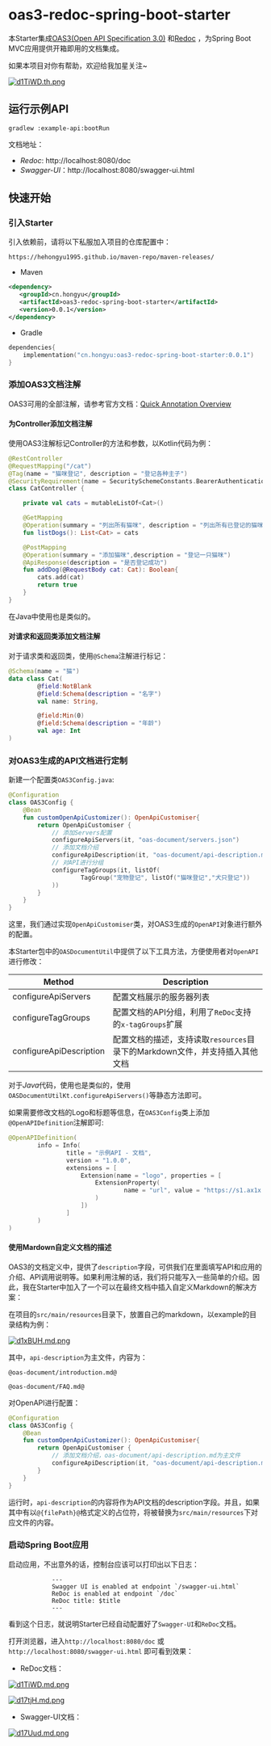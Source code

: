 # oas3-redoc-spring-boot-starter

本Starter集成[OAS3(Open API Specification 3.0)](https://swagger.io/specification/) 和[Redoc](https://github.com/Redocly/redoc) ，为Spring Boot MVC应用提供开箱即用的文档集成。

如果本项目对你有帮助，欢迎给我加星关注~

[![d1TiWD.th.png](https://s1.ax1x.com/2020/08/19/d1TiWD.th.png)](https://imgchr.com/i/d1TiWD)

## 运行示例API

```
gradlew :example-api:bootRun
```

文档地址：

- *Redoc*: http://localhost:8080/doc
- *Swagger-UI*：http://localhost:8080/swagger-ui.html

## 快速开始

### 引入Starter

引入依赖前，请将以下私服加入项目的仓库配置中：

```
https://hehongyu1995.github.io/maven-repo/maven-releases/
```

- Maven

```xml
<dependency>
   <groupId>cn.hongyu</groupId>
   <artifactId>oas3-redoc-spring-boot-starter</artifactId>
   <version>0.0.1</version>
</dependency>
```

- Gradle

```kotlin
dependencies{
    implementation("cn.hongyu:oas3-redoc-spring-boot-starter:0.0.1")
}
```

### 添加OAS3文档注解

OAS3可用的全部注解，请参考官方文档：[Quick Annotation Overview](https://github.com/swagger-api/swagger-core/wiki/Swagger-2.X---Annotations#quick-annotation-overview)

#### 为Controller添加文档注解

使用OAS3注解标记Controller的方法和参数，以Kotlin代码为例：

```kotlin
@RestController
@RequestMapping("/cat")
@Tag(name = "猫咪登记", description = "登记各种主子")
@SecurityRequirement(name = SecuritySchemeConstants.BearerAuthentication)
class CatController {

    private val cats = mutableListOf<Cat>()

    @GetMapping
    @Operation(summary = "列出所有猫咪", description = "列出所有已登记的猫咪")
    fun listDogs(): List<Cat> = cats

    @PostMapping
    @Operation(summary = "添加猫咪",description = "登记一只猫咪")
    @ApiResponse(description = "是否登记成功")
    fun addDog(@RequestBody cat: Cat): Boolean{
        cats.add(cat)
        return true
    }
}
```

在Java中使用也是类似的。

#### 对请求和返回类添加文档注解

对于请求类和返回类，使用`@Schema`注解进行标记：

```kotlin
@Schema(name = "猫")
data class Cat(
        @field:NotBlank
        @field:Schema(description = "名字")
        val name: String,

        @field:Min(0)
        @field:Schema(description = "年龄")
        val age: Int
)
```

### 对OAS3生成的API文档进行定制

新建一个配置类`OAS3Config.java`:

```kotlin
@Configuration
class OAS3Config {
    @Bean
    fun customOpenApiCustomizer(): OpenApiCustomiser{
        return OpenApiCustomiser {
            // 添加Servers配置
            configureApiServers(it, "oas-document/servers.json")
            // 添加文档介绍
            configureApiDescription(it, "oas-document/api-description.md")
            // 对API进行分组
            configureTagGroups(it, listOf(
                    TagGroup("宠物登记", listOf("猫咪登记","犬只登记"))
            ))
        }
    }
}
```

这里，我们通过实现`OpenApiCustomiser`类，对OAS3生成的`OpenAPI`对象进行额外的配置。

本Starter包中的`OASDocumentUtil`中提供了以下工具方法，方便使用者对`OpenAPI`进行修改：

Method|Description
---|---
configureApiServers|配置文档展示的服务器列表
configureTagGroups|配置文档的API分组，利用了`ReDoc`支持的`x-tagGroups`扩展
configureApiDescription|配置文档的描述，支持读取`resources`目录下的Markdown文件，并支持插入其他文档

对于*Java*代码，使用也是类似的，使用`OASDocumentUtilKt.configureApiServers()`等静态方法即可。

如果需要修改文档的Logo和标题等信息，在`OAS3Config`类上添加`@OpenAPIDefinition`注解即可:

```kotlin
@OpenAPIDefinition(
        info = Info(
                title = "示例API - 文档",
                version = "1.0.0",
                extensions = [
                    Extension(name = "logo", properties = [
                        ExtensionProperty(
                                name = "url", value = "https://s1.ax1x.com/2020/08/18/dMBXqI.jpg"
                        )
                    ])
                ]
        )
)
```

#### 使用Mardown自定义文档的描述

OAS3的文档定义中，提供了`description`字段，可供我们在里面填写API和应用的介绍、API调用说明等。如果利用注解的话，我们将只能写入一些简单的介绍。因此，我在Starter中加入了一个可以在最终文档中插入自定义Markdown的解决方案：

在项目的`src/main/resources`目录下，放置自己的markdown，以example的目录结构为例：

[![d1xBUH.md.png](https://s1.ax1x.com/2020/08/19/d1xBUH.md.png)](https://imgchr.com/i/d1xBUH)

其中，`api-description`为主文件，内容为：

```
@oas-document/introduction.md@

@oas-document/FAQ.md@
```

对OpenAPI进行配置：

```kotlin
@Configuration
class OAS3Config {
    @Bean
    fun customOpenApiCustomizer(): OpenApiCustomiser{
        return OpenApiCustomiser {
            // 添加文档介绍，oas-document/api-description.md为主文件
            configureApiDescription(it, "oas-document/api-description.md")
        }
    }
}
```

运行时，`api-description`的内容将作为API文档的description字段。并且，如果其中有以`@{filePath}@`格式定义的占位符，将被替换为`src/main/resources`下对应文件的内容。


### 启动Spring Boot应用

启动应用，不出意外的话，控制台应该可以打印出以下日志：

```
            ---
            Swagger UI is enabled at endpoint `/swagger-ui.html`
            ReDoc is enabled at endpoint `/doc`
            ReDoc title: $title
            ---
```

看到这个日志，就说明Starter已经自动配置好了`Swagger-UI`和`ReDoc`文档。

打开浏览器，进入`http://localhost:8080/doc` 或 `http://localhost:8080/swagger-ui.html` 即可看到效果：

- ReDoc文档：

[![d1TiWD.md.png](https://s1.ax1x.com/2020/08/19/d1TiWD.md.png)](https://imgchr.com/i/d1TiWD)

[![d17tjH.md.png](https://s1.ax1x.com/2020/08/19/d17tjH.md.png)](https://imgchr.com/i/d17tjH)

- Swagger-UI文档：

[![d17Uud.md.png](https://s1.ax1x.com/2020/08/19/d17Uud.md.png)](https://imgchr.com/i/d17Uud)






